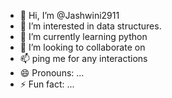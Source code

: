 - 👋 Hi, I’m @Jashwini2911
- 👀 I’m interested in data structures.
- 🌱 I’m currently learning python
- 💞️ I’m looking to collaborate on 
- 📫 ping me for any interactions
- 😄 Pronouns: ...
- ⚡ Fun fact: ...

<!---
Jashwini2911/Jashwini2911 is a ✨ special ✨ repository because its `README.md` (this file) appears on your GitHub profile.
You can click the Preview link to take a look at your changes.
--->

